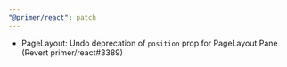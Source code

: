 ```yaml
---
"@primer/react": patch
---
```


- PageLayout: Undo deprecation of `position` prop for PageLayout.Pane (Revert primer/react#3389)

<!-- Changed components: PageLayout -->
